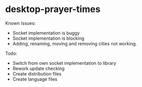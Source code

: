 # desktop-prayer-times

Known Issues:
- Socket implementation is buggy
- Socket implementation is blocking
- Adding, renaming, moving and removing cities not working.


Todo:
- Switch from own socket implementation to library
- Rework update checking
- Create distribution files
- Create language files
